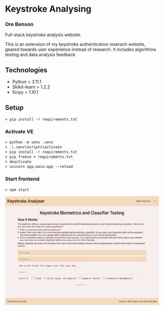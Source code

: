 # Keystroke Analysing
### Ore Benson

Full-stack keystroke analysis website.

This is an extension of my keystroke authentication reserach website, geared towards user experience instead of research.
It includes algorithms testing and data analysis feedback


## Technologies
* Python > 3.11.1
* Skikit-learn > 1.2.2
* Scipy > 1.10.1

## Setup
```
> pip install -r requirements.txt
```
### Activate VE
```
> python -m venv .venv
> .\.venv\Scripts\activate
> pip install -r requirements.txt
> pip freeze > requirements.txt
> deactivate
> uvicorn app.main:app --reload
```

### Start frontend
```
> npm start
```

![Alt text](./assets/keystrokes.png)
